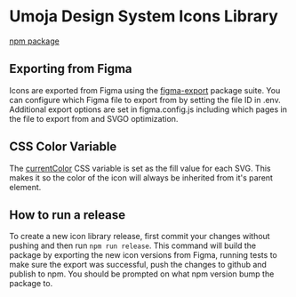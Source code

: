 # Umoja Design System Icons Library

[npm package](https://www.npmjs.com/package/umoja-icons)

## Exporting from Figma
Icons are exported from Figma using the [figma-export](https://github.com/marcomontalbano/figma-export) package suite. You can configure which Figma file to export from by setting the file ID in .env.
Additional export options are set in figma.config.js including which pages in the file to export from and SVGO optimization.

## CSS Color Variable
The [currentColor](https://css-tricks.com/currentcolor/) CSS variable is set as the fill value for each SVG. This makes it so the color of the icon will always be inherited from it's parent element.

## How to run a release
To create a new icon library release, first commit your changes without pushing and then run `npm run release`. This command will build the package by exporting the new icon versions from Figma, running tests to make sure the export was successful, push the changes to github and publish to npm. You should be prompted on what npm version bump the package to.
